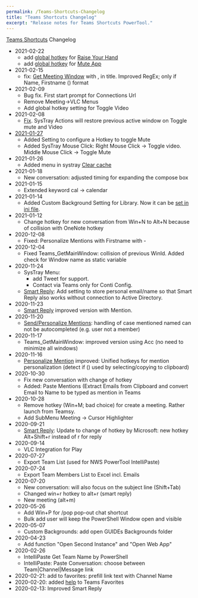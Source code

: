 ```yaml
---
permalink: /Teams-Shortcuts-Changelog
title: "Teams Shortcuts Changelog"
excerpt: "Release notes for Teams Shortcuts PowerTool."
---
```


[Teams Shortcuts](Teams-Shortcuts) Changelog

* 2021-02-22
	- add [global hotkey](https://tdalon.github.io/ahk/teams-global-hotkeys) for [Raise Your Hand](https://tdalon.blogspot.com/2021/02/teams-raise-hand-hotkey.html)
	- add [global hotkey](https://tdalon.github.io/ahk/teams-global-hotkeys) for [Mute App](https://tdalon.blogspot.com/2021/02/teams-mute-app.html)
* 2021-02-15
	- fix: [Get Meeting Window](https://tdalon.blogspot.com/2020/10/get-teams-window-ahk.html#getmeetingwindow) with , in title. Improved RegEx; only if Name, Firstname () format
* 2021-02-09
	- Bug fix. First start prompt for Connections Url
	- Remove Meeting->VLC Menus
	- Add global hotkey setting for Toggle Video
* 2021-02-08
	- [Fix](https://tdalon.blogspot.com/2021/02/ahk-tray-no-active-window.html). SysTray Actions will restore previous active window on Toggle mute and Video
* [2021-01-27](https://tdalon.blogspot.com/2021/02/teams-shortcuts-new-features-202101.html)
	- Added Setting to configure a Hotkey to toggle Mute
	- Added SysTray Mouse Click: Right Mouse Click -> Toggle video. Middle Mouse Click -> Toggle Mute
* 2021-01-26
	- Added menu in systray [Clear cache](https://tdalon.blogspot.com/2021/01/teams-clear-cache.html)
* 2021-01-18
	- New conversation: adjusted timing for expanding the compose box
* 2021-01-15
	- Extended keyword cal -> calendar
* 2021-01-14
	- Added Custom Background Setting for Library. Now it can be [set in ini file](https://tdalon.blogspot.com/2021/01/teams-custom-backgrounds.html#openlib).
* 2021-01-12
	- Change hotkey for new conversation from Win+N to Alt+N because of collision with OneNote hotkey
* 2020-12-08
	- Fixed: Personalize Mentions with Firstname with -
* 2020-12-04
  - Fixed Teams_GetMainWindow: collision of previous WinId. Added check for Window name as static variable
* 2020-11-24
  - SysTray Menu:
  	- add Tweet for support.
  	- Contact via Teams only for Conti Config.
  - [Smart Reply](https://tdalon.blogspot.com/2020/11/teams-shortcuts-smart-reply.html#getme): Add setting to store personal email/name so that Smart Reply also works without connection to Active Directory.
* 2020-11-23
	- [Smart Reply](https://tdalon.blogspot.com/2020/11/teams-shortcuts-smart-reply.html) improved version with Mention.
* 2020-11-20
	- [Send/Personalize Mentions](https://tdalon.blogspot.com/2020/11/teams-shortcuts-personalize-mentions.html): handling of case mentioned named can not be autocompleted (e.g. user not a member)
* 2020-11-17
  - Teams_GetMainWindow: improved version using Acc (no need to minimize all windows)
* 2020-11-16
	- [Personalize Mention](https://tdalon.blogspot.com/2020/11/teams-shortcuts-personalize-mentions.html) improved: Unified hotkeys for mention personalization (detect if () used by selecting/copying to clipboard)
* 2020-10-30
	- Fix new conversation with change of hotkey
	- Added: Paste Mentions (Extract Emails from Clipboard and convert Email to Name to be typed as mention in Teams
* 2020-10-28
  - Remove hotkey (Win+M; bad choice) for create a meeting. Rather launch from Teamsy.
  - Add SubMenu Meeting -> Cursor Highlighter
* 2020-09-21
    * [Smart Reply](https://tdalon.blogspot.com/2020/11/teams-shortcuts-smart-reply.html): Update to change of hotkey by Microsoft: new hotkey Alt+Shift+r instead of r for reply
* 2020-09-14
    * VLC Integration for Play
* 2020-07-27
    * Export Team List (used for NWS PowerTool IntelliPaste)
* 2020-07-24
    * Export Team Members List to Excel incl. Emails
* 2020-07-20
    * New conversation: will also focus on the subject line (Shift+Tab)
    * Changed win+r hotkey to alt+r (smart reply)
    * New meeting (alt+m)
* 2020-05-26
    * Add Win+P for /pop pop-out chat shortcut
    * Bulk add user will keep the PowerShell Window open and visible
* 2020-05-07
    * Custom Backgrounds: add open GUIDEs Backgrounds folder
* 2020-04-23
    * Add function "Open Second Instance" and "Open Web App"
* 2020-02-26
    * IntelliPaste Get Team Name by PowerShell
    * IntelliPaste: Paste Conversation: choose between Team|Channel|Message link
* 2020-02-21: add to favorites: prefill link text with Channel Name
* 2020-02-20: added [help](https://connext.conti.de/blogs/tdalon/entry/teams_shortcuts_ahk) to Teams Favorites
* 2020-02-13: Improved Smart Reply
